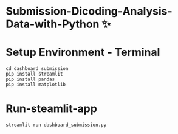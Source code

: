 # Submission-Dicoding-Analysis-Data-with-Python ✨
# Setup Environment - Terminal
```
cd dashboard_submission
pip install streamlit
pip install pandas
pip install matplotlib
```
# Run-steamlit-app
```
streamlit run dashboard_submission.py
```
